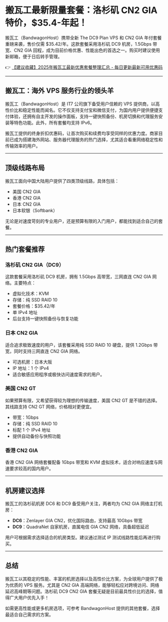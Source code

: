 # 搬瓦工最新限量套餐：洛杉矶 CN2 GIA 特价，$35.4-年起！

搬瓦工（BandwagonHost）携带全新 The DC9 Plan VPS 和 CN2 GIA 年付套餐重磅来袭，售价仅需 $35.42/年。这款套餐采用洛杉矶 DC9 机房，1.5Gbps 带宽、CN2 GIA 回程，成为目前价格优惠、性能出色的首选之一。购买时建议使用新邮箱，便于日后转手管理。

👉 [【建议收藏】2025年搬瓦工最新优惠套餐整理汇总 - 每日更新最新可用优惠码](https://bit.ly/banwagon)

---

## 搬瓦工：海外 VPS 服务行业的领头羊

搬瓦工（BandwagonHost）是 IT7 公司旗下备受用户信赖的 VPS 提供商，以高性价比和稳定性能而闻名。它不仅支持支付宝和微信支付，为国内用户提供便捷支付体验，还拥有自主开发的操作面板，支持一键快照备份、机房切换和代理服务安装等特色功能。此外，所有套餐均支持 IPv6。

搬瓦工提供的终身折扣优惠码，让首次购买和续费均享受同样的优惠力度。商家目前已成为搭建海外网站、服务器代理服务的热门选择，尤其适合看重网络稳定性和传输效率的用户。

---

## 顶级线路布局

搬瓦工面向中国大陆用户提供了四类顶级线路，具体包括：

- 美国 CN2 GIA  
- 香港 CN2 GIA  
- 日本 CN2 GIA  
- 日本软银（Softbank）

无论是对速度苛刻的专业用户，还是预算有限的入门用户，都能找到适合自己的套餐。

---

## 热门套餐推荐

### 洛杉矶 CN2 GIA（DC9）

这款套餐采用洛杉矶 DC9 机房，拥有 1.5Gbps 高带宽，三网直连 CN2 GIA 网络。主要特点：

- 虚拟化技术：KVM  
- 存储：纯 SSD RAID 10  
- 套餐价格：$35.42/年  
- 单 IPv4 地址  
- 后台支持一键快照备份与恢复功能  

### 日本 CN2 GIA

适合追求极致速度的用户，该套餐采用纯 SSD RAID 10 硬盘，提供 1.2Gbps 带宽，同时支持三网直连 CN2 GIA 网络。

- 可选机房：日本大阪  
- IP 地址：1 个 IPv4  
- 适合敏感应用程序或极快访问速度需求的用户。

### 美国 CN2 GT

如果预算有限，又希望获得较为理想的传输速度，美国 CN2 GT 是不错的选择。其线路支持 CN2 GT 网络，价格相对更便宜。

- 带宽：1Gbps  
- 存储：纯 SSD RAID 10  
- 标配 1 个 IPv4 地址  
- 提供自动备份与快照功能  

### 香港 CN2 GIA

香港 CN2 GIA 网络套餐配备 1Gbps 带宽和 KVM 虚拟技术，适合对响应速度与网速要求较高的国内用户。

---

## 机房建议选择

搬瓦工的洛杉矶机房 DC6 和 DC9 备受用户关注，两者均为 CN2 GIA 网络主打机房：

- **DC6**：Zenlayer GIA CN2，优化国际路由，支持最高 10Gbps 带宽  
- **DC9**：QuadraNet 自家机房，直属电信 GIA CN2 网络，具备超低延迟  

用户可根据需求选择适合的机房类型。建议通过测试 IP 测试线路性能后再进行购买。

---

## 总结

搬瓦工以其稳定的性能、丰富的机房选择以及高性价比方案，为全球用户提供了极为优质的 VPS 服务。尤其是 CN2 GIA 高端网络，能够轻松应对跨境访问、网络延迟高峰期等问题。洛杉矶 DC9 CN2 GIA 套餐无疑是目前最具性价比的选择，值得广大用户优先入手！

如需更高性能或更多机房选项，可参考 BandwagonHost 提供的其他套餐，选择最适合自己需求的方案。